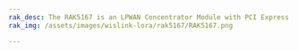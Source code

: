 ```yaml
---
rak_desc: The RAK5167 is an LPWAN Concentrator Module with PCI Express M.2 Type 2280 form factor and Key B-M Dual Key IDs based on Semtech SX1303 and SX126X for Listen Before Talk feature, which enables easy integration into an existing router or other network equipment with LPWAN Gateway capabilities.
rak_img: /assets/images/wislink-lora/rak5167/RAK5167.png

---
```


<rk-redirect to="/Product-Categories/WisLink/RAK5167/Overview/" />

